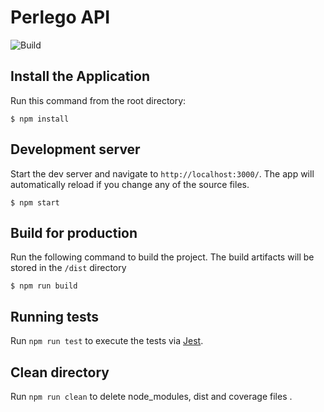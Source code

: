 # Perlego API

![Build](https://github.com/youribondu/perlego/workflows/API%20Build/badge.svg?branch=master)

## Install the Application

Run this command from the root directory:

    $ npm install

## Development server

Start the dev server and navigate to `http://localhost:3000/`. The app will automatically reload if you change any of the source files.

    $ npm start

## Build for production

Run the following command to build the project. The build artifacts will be stored in the `/dist` directory

    $ npm run build

## Running tests

Run `npm run test` to execute the tests via [Jest](https://jestjs.io/).

## Clean directory

Run `npm run clean` to delete node_modules, dist and coverage files .
